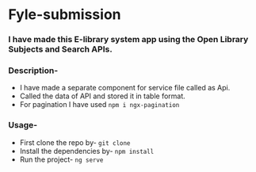 # Fyle-submission

### I have made this E-library system app using the Open Library Subjects and Search APIs.

### Description-
* I have made a separate component for service file called as Api.
* Called the data of API and stored it in table format.
* For pagination I have used ```npm i ngx-pagination```

### Usage-
* First clone the repo by-
```git clone```
* Install the dependencies by-
```npm install```
* Run the project-
```ng serve```
